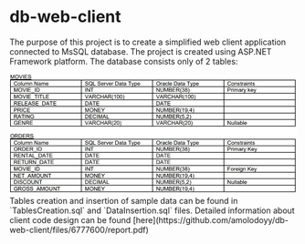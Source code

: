 # db-web-client
The purpose of this project is to create a simplified web client application connected to MsSQL database. The project is created using ASP.NET Framework platform. The database consists only of 2 tables:  
  
<img src="https://github.com/amolodoyy/db-web-client/raw/main/tables.jpg" width="600">  
Tables creation and insertion of sample data can be found in `TablesCreation.sql` and `DataInsertion.sql` files. Detailed information about client code design can be found [here](https://github.com/amolodoyy/db-web-client/files/6777600/report.pdf)
